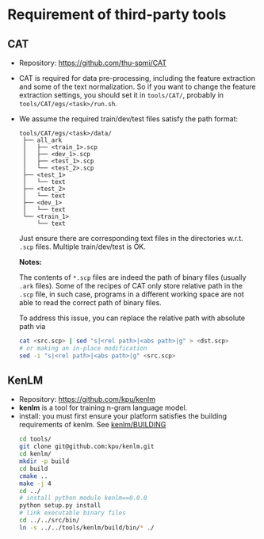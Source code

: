 # Requirement of third-party tools

## CAT

- Repository: https://github.com/thu-spmi/CAT
- CAT is required for data pre-processing, including the feature  extraction and some of the text normalization. So if you want to change the feature extraction settings, you should set it in `tools/CAT/`, probably in `tools/CAT/egs/<task>/run.sh`.
- We assume the required train/dev/test files satisfy the path format:
   ```
   tools/CAT/egs/<task>/data/
    ├── all_ark
    │   ├── <train_1>.scp
    │   ├── <dev_1>.scp
    │   ├── <test_1>.scp
    │   └── <test_2>.scp
    ├── <test_1>
    │   └── text
    ├── <test_2>
    │   └── text
    ├── <dev_1>
    │   └── text
    └── <train_1>
        └── text
   ```
   Just ensure there are corresponding text files in the directories w.r.t. `.scp` files. Multiple train/dev/test is OK.

   **Notes:**
   
   The contents of `*.scp` files are indeed the path of binary files (usually `.ark` files). Some of the recipes of CAT only store relative path in the `.scp` file, in such case, programs in a different working space are not able to read the correct path of binary files.
   
   To address this issue, you can replace the relative path with absolute path via
   ```bash
   cat <src.scp> | sed "s|<rel path>|<abs path>|g" > <dst.scp>
   # or making an in-place modification
   sed -i "s|<rel path>|<abs path>|g" <src.scp>
   ```

## KenLM

- Repository: https://github.com/kpu/kenlm
- **kenlm** is a tool for training n-gram language model.
- install: you must first ensure your platform satisfies the building requirements of kenlm. See [kenlm/BUILDING](https://github.com/kpu/kenlm/blob/master/BUILDING)
    ```bash
    cd tools/
    git clone git@github.com:kpu/kenlm.git
    cd kenlm/
    mkdir -p build
    cd build
    cmake ..
    make -j 4
    cd ../
    # install python module kenlm==0.0.0
    python setup.py install
    # link executable binary files
    cd ../../src/bin/
    ln -s ../../tools/kenlm/build/bin/* ./
    ```